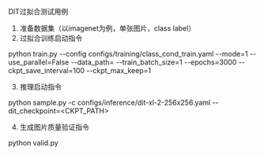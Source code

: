 DIT过拟合测试用例

1. 准备数据集（以imagenet为例，单张图片，class label）
2. 过拟合训练启动指令

python train.py --config configs/training/class_cond_train.yaml --mode=1 --use_parallel=False --data_path=<PATH> --train_batch_size=1 --epochs=3000 --ckpt_save_interval=100 --ckpt_max_keep=1

3. 推理启动指令

python sample.py -c configs/inference/dit-xl-2-256x256.yaml --dit_checkpoint=<CKPT_PATH>

4. 生成图片质量验证指令

python valid.py
